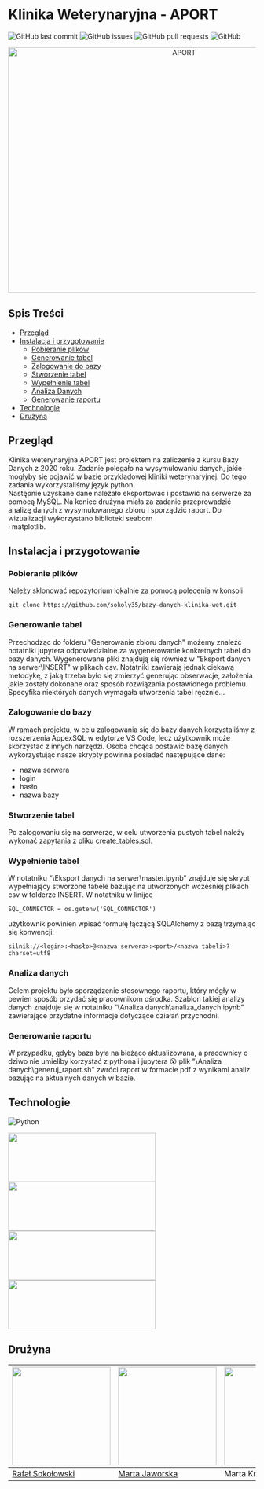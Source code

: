 # Klinika Weterynaryjna - APORT
![GitHub last commit](https://img.shields.io/github/last-commit/sokoly35/BSc_hmm_speech_recognition)
![GitHub issues](https://img.shields.io/github/issues-raw/sokoly35/BSc_hmm_speech_recognition)
![GitHub pull requests](https://img.shields.io/github/issues-pr/sokoly35/BSc_hmm_speech_recognition)
![GitHub](https://img.shields.io/github/license/sokoly35/BSc_hmm_speech_recognition)




<p align="center">
<img width="700" height="500" src="https://user-images.githubusercontent.com/58236634/150636812-4de16bb7-9ee8-42a5-a7c1-6aeaef611106.png" alt="APORT">
</p>
                                                                                                                                  

## Spis Treści 
* [Przegląd](#przegląd)
* [Instalacja i przygotowanie](#instalacja-i-przygotowanie)
  * [Pobieranie plików](#pobieranie-plików)
  * [Generowanie tabel](#generowanie-tabel)
  * [Zalogowanie do bazy](#zalogowanie-do-bazy)
  * [Stworzenie tabel](#stworzenie-tabel)
  * [Wypełnienie tabel](#wypełnienie-tabel)
  * [Analiza Danych](#analiza-danych)
  * [Generowanie raportu](#generowanie-raportu)
* [Technologie](#technologie)
* [Drużyna](#drużyna)



## Przegląd  <a name="przegląd"></a>

Klinika weterynaryjna APORT jest projektem na zaliczenie z kursu Bazy Danych z 2020 roku. Zadanie polegało na wysymulowaniu danych, jakie mogłyby się pojawić w bazie przykładowej kliniki weterynaryjnej. Do tego zadania wykorzystaliśmy język python. <br>
Następnie uzyskane dane należało eksportować i postawić na serwerze za pomocą MySQL. Na koniec drużyna miała za zadanie przeprowadzić analizę danych z wysymulowanego zbioru i sporządzić raport. Do wizualizacji wykorzystano biblioteki seaborn <br>
i matplotlib.

## Instalacja i przygotowanie  <a name="instalacja-i-przygotowanie"></a>

### Pobieranie plików  <a name="pobieranie-plików"></a>
Należy sklonować repozytorium lokalnie za pomocą polecenia w konsoli 
```
git clone https://github.com/sokoly35/bazy-danych-klinika-wet.git
```
### Generowanie tabel  <a name="generowanie-tabel"></a>
Przechodząc do folderu "Generowanie zbioru danych" możemy znaleźć notatniki jupytera odpowiedzialne za wygenerowanie konkretnych tabel do bazy danych. Wygenerowane pliki znajdują się również w "Eksport danych na serwer\INSERT" w plikach csv. Notatniki zawierają jednak ciekawą metodykę, z jaką trzeba było się zmierzyć generując obserwacje, założenia jakie zostały dokonane oraz sposób rozwiązania postawionego problemu. Specyfika niektórych danych wymagała utworzenia tabel ręcznie... 

### Zalogowanie do bazy  <a name="zalogowanie-do-bazy"></a>
W ramach projektu, w celu zalogowania się do bazy danych korzystaliśmy z rozszerzenia AppexSQL w edytorze VS Code, lecz użytkownik może skorzystać z innych narzędzi. Osoba chcąca postawić bazę danych wykorzystując nasze skrypty powinna posiadać następujące dane:
- nazwa serwera
- login 
- hasło
- nazwa bazy

### Stworzenie tabel  <a name="stworzenie-tabel"></a>
Po zalogowaniu się na serwerze, w celu utworzenia pustych tabel należy wykonać zapytania z pliku create_tables.sql.

### Wypełnienie tabel  <a name="wypełnienie-tabel"></a>
W notatniku "\Eksport danych na serwer\master.ipynb" znajduje się skrypt wypełniający stworzone tabele bazując na utworzonych wcześniej plikach csv w folderze INSERT. W notatniku w linijce
```
SQL_CONNECTOR = os.getenv('SQL_CONNECTOR')
```
użytkownik powinien wpisać formułę łączącą SQLAlchemy z bazą trzymając się konwencji:
```
silnik://<login>:<hasło>@<nazwa serwera>:<port>/<nazwa tabeli>?charset=utf8
```

### Analiza danych  <a name="analiza-danych"></a>
Celem projektu było sporządzenie stosownego raportu, który mógły w pewien sposób przydać się pracownikom ośrodka. Szablon takiej analizy danych znajduje się w notatniku "\Analiza danych\analiza_danych.ipynb" zawierające przydatne informacje dotyczące działań przychodni.

### Generowanie raportu  <a name="generowanie-raportu"></a>
W przypadku, gdyby baza była na bieżąco aktualizowana, a pracownicy o dziwo nie umieliby korzystać z pythona i jupytera :open_mouth: plik "\Analiza danych\generuj_raport.sh" zwróci raport w formacie pdf z wynikami analiz bazując na aktualnych danych w bazie. 

## Technologie  <a name="technologie"></a>
![Python](https://img.shields.io/badge/python-v3.8.8-blue.svg)

[<img target="_blanket" src="https://librosa.org/doc/latest/_static/librosa_logo_text.svg" width=300 height=100>](https://librosa.org/)
[<img target="_blanket" src="https://pandas.pydata.org/docs/_static/pandas.svg" width=300, height=100>](https://pandas.pydata.org/)
[<img target="_blank" src="https://seaborn.pydata.org/_static/logo-wide-lightbg.svg" width=300 height=100>](https://seaborn.pydata.org/) 
[<img target="_blank" src="https://user-images.githubusercontent.com/58236634/150637347-e2bf2129-5557-4169-8259-ee567372de21.png" width=300 height=100>](https://www.sqlalchemy.org/) 


## Drużyna  <a name="drużyna"></a>
| [<img target="_blanket" src="https://avatars.githubusercontent.com/u/58236634?v=4" width=200 height=200>](https://github.com/sokoly35) | [<img target="_blanket" src="https://user-images.githubusercontent.com/58236634/150647836-4d589a5f-ea53-437f-8620-6713bdedf5a3.png" width=200 height=200>](https://github.com/marszelka) | <img target="_blanket" src="https://user-images.githubusercontent.com/58236634/150647806-e102bd3d-cb29-4713-9ac7-2f554e6ce692.png" width=200 height=200> | <img target="_blanket" src="https://user-images.githubusercontent.com/58236634/150647353-102ac350-195e-4ffd-93ec-40ba943ce3af.png" width=200 height=200> |
| :---        | :---        | :---        | :---        | 
| [Rafał Sokołowski](https://github.com/sokoly35) | [Marta Jaworska](https://github.com/marszelka)  | Marta Kroczak | Agata Kawerska| 

